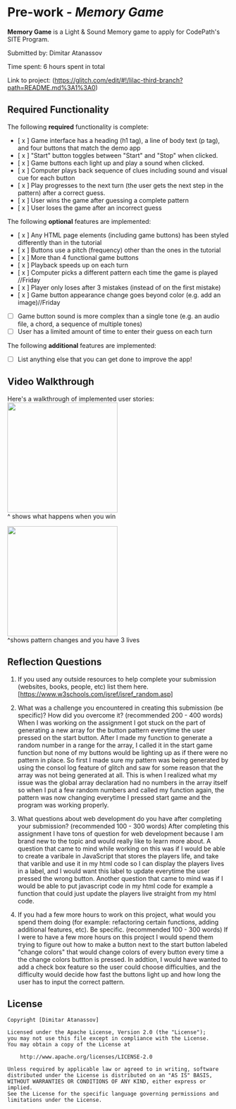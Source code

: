 # Pre-work - *Memory Game*

**Memory Game** is a Light & Sound Memory game to apply for CodePath's SITE Program. 

Submitted by: Dimitar Atanassov

Time spent:  6 hours spent in total

Link to project: (https://glitch.com/edit/#!/lilac-third-branch?path=README.md%3A1%3A0)

## Required Functionality

The following **required** functionality is complete:

* [ x ] Game interface has a heading (h1 tag), a line of body text (p tag), and four buttons that match the demo app
* [ x ] "Start" button toggles between "Start" and "Stop" when clicked. 
* [ x ] Game buttons each light up and play a sound when clicked. 
* [ x ] Computer plays back sequence of clues including sound and visual cue for each button
* [ x ] Play progresses to the next turn (the user gets the next step in the pattern) after a correct guess. 
* [ x ] User wins the game after guessing a complete pattern
* [ x ] User loses the game after an incorrect guess

The following **optional** features are implemented:

* [ x ] Any HTML page elements (including game buttons) has been styled differently than in the tutorial
* [ x ] Buttons use a pitch (frequency) other than the ones in the tutorial
* [ x ] More than 4 functional game buttons
* [ x ] Playback speeds up on each turn
* [ x ] Computer picks a different pattern each time the game is played //Friday
* [ x ] Player only loses after 3 mistakes (instead of on the first mistake)
* [ x ] Game button appearance change goes beyond color (e.g. add an image)//Friday
* [  ] Game button sound is more complex than a single tone (e.g. an audio file, a chord, a sequence of multiple tones)
* [ ] User has a limited amount of time to enter their guess on each turn

The following **additional** features are implemented:

- [ ] List anything else that you can get done to improve the app!

## Video Walkthrough

Here's a walkthrough of implemented user stories:
<img src = "http://g.recordit.co/oYqa0vNnS1.gif" width = 250> <br>
^ shows what happens when you win

<img src = "http://g.recordit.co/inHT3ENSYA.gif" width = 250> <br>
^shows pattern changes and you have 3 lives



## Reflection Questions
1. If you used any outside resources to help complete your submission (websites, books, people, etc) list them here. 
[https://www.w3schools.com/jsref/jsref_random.asp]

2. What was a challenge you encountered in creating this submission (be specific)? How did you overcome it? (recommended 200 - 400 words) 
  When I was working on the assignment I got stuck on the part of generating a new array for the button pattern
  everytime the user pressed on the start button. After I made my function to generate a random number in a range for the array, I called it
  in the start game function but none of my buttons would be lighting up as if there were no pattern in place. So first I made sure my pattern was being
  generated by using the consol log feature of glitch and saw for some reason that the array was not being generated at all. This is when I realized what my issue was
  the global array declaration had no numbers in the array itself so when I put a few random numbers and called my function again, the pattern was now changing everytime
  I pressed start game and the program was working properly.

3. What questions about web development do you have after completing your submission? (recommended 100 - 300 words) 
  After completing this assignment I have tons of question for web development because I am brand new to the topic and would really like to learn more about.
  A question that came to mind while working on this was if I would be able to create a varibale in JavaScript that stores the players life, and take that varible and use it in my html code
  so I can display the players lives in a label, and I would want this label to update everytime the user pressed the wrong button. Another question that came to mind
  was if I would be able to put javascript code in my html code for example a function that could just update the players live straight from my html code. 

4. If you had a few more hours to work on this project, what would you spend them doing (for example: refactoring certain functions, adding additional features, etc). Be specific. (recommended 100 - 300 words) 
    If I were to have a few more hours on this project I would spend them trying to figure out
    how to make a button next to the start button labeled "change colors" that would change colors of every button
    every time a the change colors buttton is pressed. In addtion, I would have wanted to add a check box feature so the user could choose difficulties,
    and the difficulty would decide how fast the buttons light up and how long the user has to input the correct pattern.



## License

    Copyright [Dimitar Atanassov]

    Licensed under the Apache License, Version 2.0 (the "License");
    you may not use this file except in compliance with the License.
    You may obtain a copy of the License at

        http://www.apache.org/licenses/LICENSE-2.0

    Unless required by applicable law or agreed to in writing, software
    distributed under the License is distributed on an "AS IS" BASIS,
    WITHOUT WARRANTIES OR CONDITIONS OF ANY KIND, either express or implied.
    See the License for the specific language governing permissions and
    limitations under the License.
